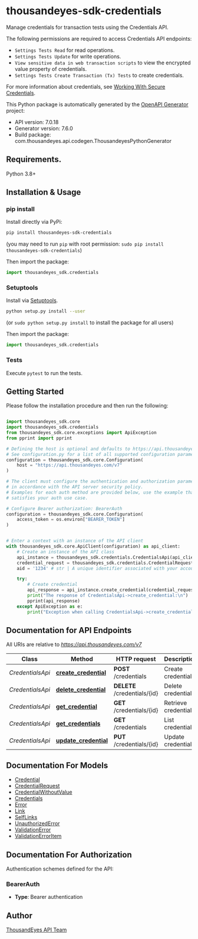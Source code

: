 # thousandeyes-sdk-credentials
Manage credentials for transaction tests using the Credentials API.

The following permissions are required to access Credentials API endpoints:

* `Settings Tests Read` for read operations.
* `Settings Tests Update` for write operations.
* `View sensitive data in web transaction scripts` to view the encrypted value property of credentials.
* `Settings Tests Create Transaction (Tx) Tests` to create credentials.

For more information about credentials, see [Working With Secure Credentials](https://docs.thousandeyes.com/product-documentation/browser-synthetics/transaction-tests/getting-started/working-with-secure-credentials).


This Python package is automatically generated by the [OpenAPI Generator](https://openapi-generator.tech) project:

- API version: 7.0.18
- Generator version: 7.6.0
- Build package: com.thousandeyes.api.codegen.ThousandeyesPythonGenerator

## Requirements.

Python 3.8+

## Installation & Usage
### pip install

Install directly via PyPi:

```sh
pip install thousandeyes-sdk-credentials
```
(you may need to run `pip` with root permission: `sudo pip install thousandeyes-sdk-credentials`)

Then import the package:
```python
import thousandeyes_sdk.credentials
```

### Setuptools

Install via [Setuptools](http://pypi.python.org/pypi/setuptools).

```sh
python setup.py install --user
```
(or `sudo python setup.py install` to install the package for all users)

Then import the package:
```python
import thousandeyes_sdk.credentials
```

### Tests

Execute `pytest` to run the tests.

## Getting Started

Please follow the installation procedure and then run the following:

```python

import thousandeyes_sdk.core
import thousandeyes_sdk.credentials
from thousandeyes_sdk.core.exceptions import ApiException
from pprint import pprint

# Defining the host is optional and defaults to https://api.thousandeyes.com/v7
# See configuration.py for a list of all supported configuration parameters.
configuration = thousandeyes_sdk.core.Configuration(
    host = "https://api.thousandeyes.com/v7"
)

# The client must configure the authentication and authorization parameters
# in accordance with the API server security policy.
# Examples for each auth method are provided below, use the example that
# satisfies your auth use case.

# Configure Bearer authorization: BearerAuth
configuration = thousandeyes_sdk.core.Configuration(
    access_token = os.environ["BEARER_TOKEN"]
)


# Enter a context with an instance of the API client
with thousandeyes_sdk.core.ApiClient(configuration) as api_client:
    # Create an instance of the API class
    api_instance = thousandeyes_sdk.credentials.CredentialsApi(api_client)
    credential_request = thousandeyes_sdk.credentials.CredentialRequest() # CredentialRequest | 
    aid = '1234' # str | A unique identifier associated with your account group. You can retrieve your `AccountGroupId` from the `/account-groups` endpoint. Note that you must be assigned to the target account group. Specifying this parameter without being assigned to the target account group will result in an error response. (optional)

    try:
        # Create credential
        api_response = api_instance.create_credential(credential_request, aid=aid)
        print("The response of CredentialsApi->create_credential:\n")
        pprint(api_response)
    except ApiException as e:
        print("Exception when calling CredentialsApi->create_credential: %s\n" % e)

```

## Documentation for API Endpoints

All URIs are relative to *https://api.thousandeyes.com/v7*

Class | Method | HTTP request | Description
------------ | ------------- | ------------- | -------------
*CredentialsApi* | [**create_credential**](https://github.com/thousandeyes/thousandeyes-sdk-python//tree/main/thousandeyes-sdk-credentials/docs/CredentialsApi.md#create_credential) | **POST** /credentials | Create credential
*CredentialsApi* | [**delete_credential**](https://github.com/thousandeyes/thousandeyes-sdk-python//tree/main/thousandeyes-sdk-credentials/docs/CredentialsApi.md#delete_credential) | **DELETE** /credentials/{id} | Delete credential
*CredentialsApi* | [**get_credential**](https://github.com/thousandeyes/thousandeyes-sdk-python//tree/main/thousandeyes-sdk-credentials/docs/CredentialsApi.md#get_credential) | **GET** /credentials/{id} | Retrieve credential
*CredentialsApi* | [**get_credentials**](https://github.com/thousandeyes/thousandeyes-sdk-python//tree/main/thousandeyes-sdk-credentials/docs/CredentialsApi.md#get_credentials) | **GET** /credentials | List credentials
*CredentialsApi* | [**update_credential**](https://github.com/thousandeyes/thousandeyes-sdk-python//tree/main/thousandeyes-sdk-credentials/docs/CredentialsApi.md#update_credential) | **PUT** /credentials/{id} | Update credential


## Documentation For Models

 - [Credential](https://github.com/thousandeyes/thousandeyes-sdk-python//tree/main/thousandeyes-sdk-credentials/docs/Credential.md)
 - [CredentialRequest](https://github.com/thousandeyes/thousandeyes-sdk-python//tree/main/thousandeyes-sdk-credentials/docs/CredentialRequest.md)
 - [CredentialWithoutValue](https://github.com/thousandeyes/thousandeyes-sdk-python//tree/main/thousandeyes-sdk-credentials/docs/CredentialWithoutValue.md)
 - [Credentials](https://github.com/thousandeyes/thousandeyes-sdk-python//tree/main/thousandeyes-sdk-credentials/docs/Credentials.md)
 - [Error](https://github.com/thousandeyes/thousandeyes-sdk-python//tree/main/thousandeyes-sdk-credentials/docs/Error.md)
 - [Link](https://github.com/thousandeyes/thousandeyes-sdk-python//tree/main/thousandeyes-sdk-credentials/docs/Link.md)
 - [SelfLinks](https://github.com/thousandeyes/thousandeyes-sdk-python//tree/main/thousandeyes-sdk-credentials/docs/SelfLinks.md)
 - [UnauthorizedError](https://github.com/thousandeyes/thousandeyes-sdk-python//tree/main/thousandeyes-sdk-credentials/docs/UnauthorizedError.md)
 - [ValidationError](https://github.com/thousandeyes/thousandeyes-sdk-python//tree/main/thousandeyes-sdk-credentials/docs/ValidationError.md)
 - [ValidationErrorItem](https://github.com/thousandeyes/thousandeyes-sdk-python//tree/main/thousandeyes-sdk-credentials/docs/ValidationErrorItem.md)


<a id="documentation-for-authorization"></a>
## Documentation For Authorization


Authentication schemes defined for the API:
<a id="BearerAuth"></a>
### BearerAuth

- **Type**: Bearer authentication


## Author

<a href="mailto:api-team@thousandeyes.com">ThousandEyes API Team </a>



